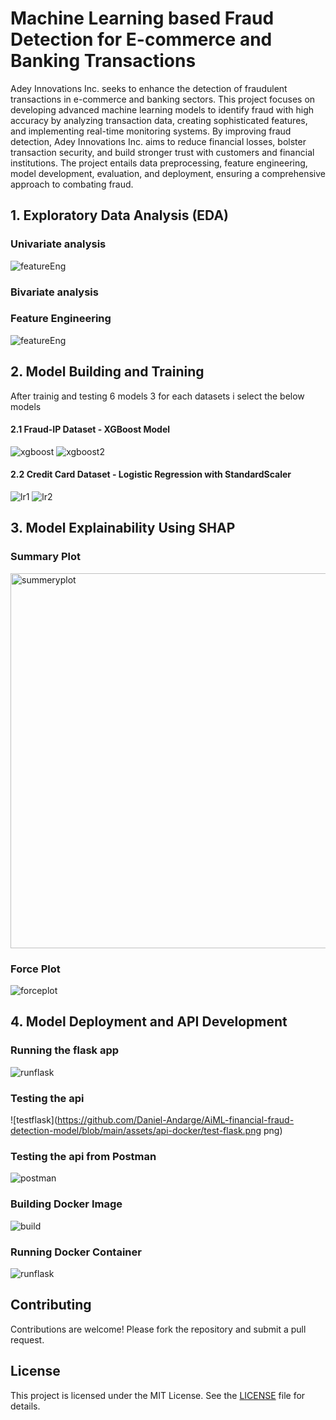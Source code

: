 # Machine Learning based Fraud Detection for E-commerce and Banking Transactions

Adey Innovations Inc. seeks to enhance the detection of fraudulent transactions in e-commerce and banking sectors. This project focuses on developing advanced machine learning models to identify fraud with high accuracy by analyzing transaction data, creating sophisticated features, and implementing real-time monitoring systems. By improving fraud detection, Adey Innovations Inc. aims to reduce financial losses, bolster transaction security, and build stronger trust with customers and financial institutions. The project entails data preprocessing, feature engineering, model development, evaluation, and deployment, ensuring a comprehensive approach to combating fraud.

## 1. Exploratory Data Analysis (EDA)

### Univariate analysis

![featureEng](https://github.com/Daniel-Andarge/AiML-financial-fraud-detection-model/blob/main/assets/eda/his1.png)

### Bivariate analysis

### Feature Engineering

![featureEng](https://github.com/Daniel-Andarge/AiML-financial-fraud-detection-model/blob/main/assets/eda/featured_df.png)

## 2. Model Building and Training

After trainig and testing 6 models 3 for each datasets i select the below models

#### 2.1 Fraud-IP Dataset - XGBoost Model

![xgboost](https://github.com/Daniel-Andarge/AiML-financial-fraud-detection-model/blob/main/assets/model-building/xg1.png)
![xgboost2](https://github.com/Daniel-Andarge/AiML-financial-fraud-detection-model/blob/main/assets/model-building/xg2.png)

#### 2.2 Credit Card Dataset - Logistic Regression with StandardScaler

![lr1](https://github.com/Daniel-Andarge/AiML-financial-fraud-detection-model/blob/main/assets/model-building/lr1.png)
![lr2](https://github.com/Daniel-Andarge/AiML-financial-fraud-detection-model/blob/main/assets/model-building/lr2.png)

## 3. Model Explainability Using SHAP

### Summary Plot

<img src="https://github.com/Daniel-Andarge/AiML-financial-fraud-detection-model/blob/main/assets/shap-lime/summryPlot.png" alt="summeryplot" width="600"/>

### Force Plot

![forceplot](https://github.com/Daniel-Andarge/AiML-financial-fraud-detection-model/blob/main/assets/shap-lime/forcePlot.png)

## 4. Model Deployment and API Development

### Running the flask app

![runflask](https://github.com/Daniel-Andarge/AiML-financial-fraud-detection-model/blob/main/assets/api-docker/run-flask.png)

### Testing the api

![testflask](https://github.com/Daniel-Andarge/AiML-financial-fraud-detection-model/blob/main/assets/api-docker/test-flask.png
png)

### Testing the api from Postman

![postman](https://github.com/Daniel-Andarge/AiML-financial-fraud-detection-model/blob/main/assets/api-docker/postman.png)

### Building Docker Image

![build](https://github.com/Daniel-Andarge/AiML-financial-fraud-detection-model/blob/main/assets/api-docker/build-docker-image.png)

### Running Docker Container

![runflask](https://github.com/Daniel-Andarge/AiML-financial-fraud-detection-model/blob/main/assets/api-docker/docker-run.png)

## Contributing

Contributions are welcome! Please fork the repository and submit a pull request.

## License

This project is licensed under the MIT License. See the [LICENSE](LICENSE) file for details.
